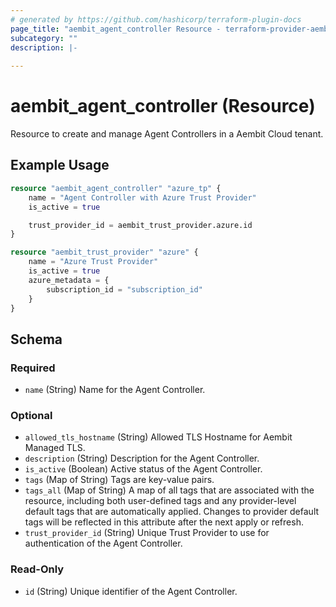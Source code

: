 ```yaml
---
# generated by https://github.com/hashicorp/terraform-plugin-docs
page_title: "aembit_agent_controller Resource - terraform-provider-aembit"
subcategory: ""
description: |-
  
---
```


# aembit_agent_controller (Resource)

Resource to create and manage Agent Controllers in a Aembit Cloud tenant.

## Example Usage
```terraform
resource "aembit_agent_controller" "azure_tp" {
	name = "Agent Controller with Azure Trust Provider"
	is_active = true

	trust_provider_id = aembit_trust_provider.azure.id
}

resource "aembit_trust_provider" "azure" {
	name = "Azure Trust Provider"
	is_active = true
	azure_metadata = {
		subscription_id = "subscription_id"
	}
}
```

<!-- schema generated by tfplugindocs -->
## Schema

### Required

- `name` (String) Name for the Agent Controller.

### Optional

- `allowed_tls_hostname` (String) Allowed TLS Hostname for Aembit Managed TLS.
- `description` (String) Description for the Agent Controller.
- `is_active` (Boolean) Active status of the Agent Controller.
- `tags` (Map of String) Tags are key-value pairs.
- `tags_all` (Map of String) A map of all tags that are associated with the resource, including both user-defined tags and any provider-level default tags that are automatically applied. Changes to provider default tags will be reflected in this attribute after the next apply or refresh.
- `trust_provider_id` (String) Unique Trust Provider to use for authentication of the Agent Controller.

### Read-Only

- `id` (String) Unique identifier of the Agent Controller.

